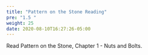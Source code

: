 ```yaml
---
title: "Pattern on the Stone Reading"
pre: "1.5 "
weight: 25
date: 2020-08-10T16:27:26-05:00
---
```


Read Pattern on the Stone, Chapter 1 - Nuts and Bolts. 